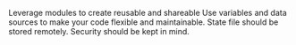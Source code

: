 Leverage modules to create reusable and
shareable
Use variables and data sources to make your
code flexible and maintainable.
State file should be stored remotely.
Security should be kept in mind.
